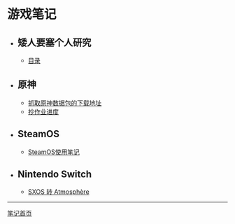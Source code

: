 # 游戏笔记

+ ## 矮人要塞个人研究
    + [目录](./howToDwarfFortress/README.md)

+ ## 原神
   + [抓取原神数据包的下载地址](./genshin/downloadDataDirectly.md)
   + [抄作业进度](./genshin/copyHomework.md)

+ ## SteamOS
    + [SteamOS使用笔记](./steamOS/steamOSNotes.md)

+ ## Nintendo Switch
    + [SXOS 转 Atmosphère](./nintendo/switch/sxosToAtmosphere.md)

---

[笔记首页](../README.md)